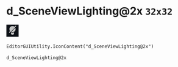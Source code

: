 # d_SceneViewLighting@2x `32x32`
<img src="/img/d_SceneViewLighting@2x.png" width=32 height=32>

``` CSharp
EditorGUIUtility.IconContent("d_SceneViewLighting@2x")
```
```
d_SceneViewLighting@2x
```
